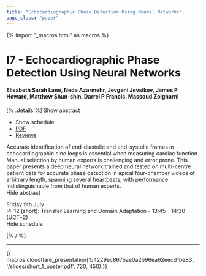 ```yaml
---
title: "Echocardiographic Phase Detection Using Neural Networks"
page_class: "paper"
---
```


{% import "_macros.html" as macros %}

# I7 - Echocardiographic Phase Detection Using Neural Networks

#### Elisabeth Sarah Lane, Neda Azarmehr, Jevgeni Jevsikov, James P Howard, Matthew Shun-shin, Darrel P Francis, Massoud Zolgharni

[% .details %]
<a class="toggle_visibility" data-selector=".abstract" data-level="3">Show abstract</a>
- <a class="toggle_visibility" data-selector=".schedule" data-level="3">Show schedule</a>
- <a href="https://openreview.net/pdf?id=uEuoKy2hUkm">PDF</a>
- <a href="https://openreview.net/forum?id=uEuoKy2hUkm">Reviews</a>

<p>
    <span class="abstract">
        Accurate identification of end-diastolic and end-systolic frames in echocardiographic cine loops is essential when measuring cardiac function. Manual selection by human experts is challenging and error prone. This paper presents a deep neural network trained and tested on multi-centre patient data for accurate phase detection in apical four-chamber videos of arbitrary length, spanning several heartbeats, with performance indistinguishable from that of human experts.
        <br>
        <span class="actions"><a class="toggle_visibility" data-level="2">Hide abstract</a></span>
    </span>
</p>

<p>
    <span class="schedule">
         Friday 9th July<br>I4-12 (short): Transfer Learning and Domain Adaptation - 13:45 - 14:30 (UCT+2)
        <br>
        <span class="actions"><a class="toggle_visibility" data-level="2">Hide schedule</a></span>
    </span>
</p>

[% / %]


---

{{ macros.cloudflare_presentation('b4229ec8675ae0a2b96ea62eecd1be83', '/slides/short_1_poster.pdf', 720, 450) }}
